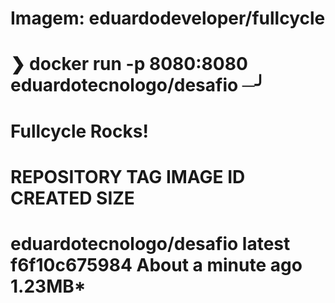 
# Imagem: eduardodeveloper/fullcycle

# ❯ docker run -p 8080:8080 eduardotecnologo/desafio                                                                    ─╯
# Fullcycle Rocks!
# REPOSITORY                       TAG       IMAGE ID       CREATED            SIZE
# eduardotecnologo/desafio         latest    f6f10c675984   About a minute ago 1.23MB*